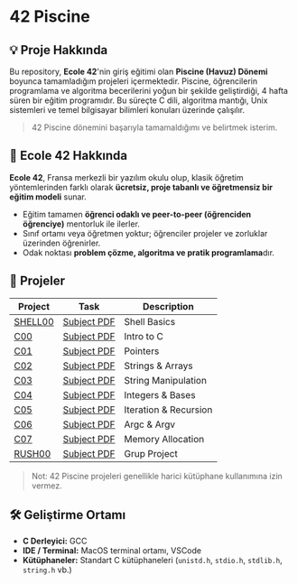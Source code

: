# 42 Piscine  

## :bulb: Proje Hakkında

Bu repository, **Ecole 42**'nin giriş eğitimi olan **Piscine (Havuz) Dönemi** boyunca tamamladığım projeleri içermektedir. Piscine, öğrencilerin programlama ve algoritma becerilerini yoğun bir şekilde geliştirdiği, 4 hafta süren bir eğitim programıdır. Bu süreçte C dili, algoritma mantığı, Unix sistemleri ve temel bilgisayar bilimleri konuları üzerinde çalışılır.

> 42 Piscine dönemini başarıyla tamamaldığımı ve belirtmek isterim.

## :school: Ecole 42 Hakkında

**Ecole 42**, Fransa merkezli bir yazılım okulu olup, klasik öğretim yöntemlerinden farklı olarak **ücretsiz, proje tabanlı ve öğretmensiz bir eğitim modeli** sunar.  
- Eğitim tamamen **öğrenci odaklı ve peer-to-peer (öğrenciden öğrenciye)** mentorluk ile ilerler.  
- Sınıf ortamı veya öğretmen yoktur; öğrenciler projeler ve zorluklar üzerinden öğrenirler.  
- Odak noktası **problem çözme, algoritma ve pratik programlama**dır.  

## :file_folder: Projeler

| Project | Task | Description |
|-------|---------------------|----------|
| [SHELL00](SHELL00/) | [Subject PDF](SHELL00/subject.pdf) | Shell Basics |
| [C00](C00/)   | [Subject PDF](C00/subject.pdf) | Intro to C |
| [C01](C01/)   | [Subject PDF](C01/subject.pdf) | Pointers |
| [C02](C02/)   | [Subject PDF](C02/subject.pdf) | Strings & Arrays |
| [C03](C03/)   | [Subject PDF](C03/subject.pdf) | String Manipulation |
| [C04](C04/)   | [Subject PDF](C04/subject.pdf) | Integers & Bases |
| [C05](C05/)   | [Subject PDF](C05/subject.pdf) | Iteration & Recursion |
| [C06](C06/)   | [Subject PDF](C06/subject.pdf) | Argc & Argv |
| [C07](C07/)   | [Subject PDF](C07/subject.pdf) | Memory Allocation |
| [RUSH00](RUSH00/) | [Subject PDF](RUSH00/subject.pdf) | Grup Project |

> Not: 42 Piscine projeleri genellikle harici kütüphane kullanımına izin vermez.

## :hammer_and_wrench: Geliştirme Ortamı

- **C Derleyici:** GCC 
- **IDE / Terminal:** MacOS terminal ortamı, VSCode
- **Kütüphaneler:** Standart C kütüphaneleri (`unistd.h`, `stdio.h`, `stdlib.h`, `string.h` vb.)
